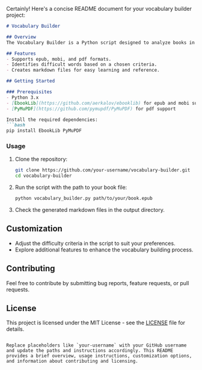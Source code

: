 Certainly! Here's a concise README document for your vocabulary builder project:

```markdown
# Vocabulary Builder

## Overview
The Vocabulary Builder is a Python script designed to analyze books in various formats (epub, mobi, pdf) and identify the most challenging words—those you might not be familiar with. The script then generates markdown files containing these words, facilitating an efficient way to learn and expand your vocabulary.

## Features
- Supports epub, mobi, and pdf formats.
- Identifies difficult words based on a chosen criteria.
- Creates markdown files for easy learning and reference.

## Getting Started

### Prerequisites
- Python 3.x
- [EbookLib](https://github.com/aerkalov/ebooklib) for epub and mobi support
- [PyMuPDF](https://github.com/pymupdf/PyMuPDF) for pdf support

Install the required dependencies:
```bash
pip install EbookLib PyMuPDF
```

### Usage
1. Clone the repository:
   ```bash
   git clone https://github.com/your-username/vocabulary-builder.git
   cd vocabulary-builder
   ```

2. Run the script with the path to your book file:
   ```bash
   python vocabulary_builder.py path/to/your/book.epub
   ```

3. Check the generated markdown files in the output directory.

## Customization
- Adjust the difficulty criteria in the script to suit your preferences.
- Explore additional features to enhance the vocabulary building process.

## Contributing
Feel free to contribute by submitting bug reports, feature requests, or pull requests.

## License
This project is licensed under the MIT License - see the [LICENSE](LICENSE) file for details.
```

Replace placeholders like `your-username` with your GitHub username and update the paths and instructions accordingly. This README provides a brief overview, usage instructions, customization options, and information about contributing and licensing.
